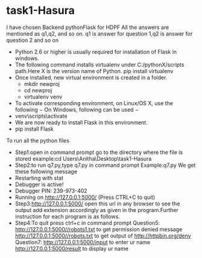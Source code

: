 # task1-Hasura
I have chosen Backend pythonFlask for HDPF
All the answers are mentioned as q1,q2, and so on.
q1 is answer for question 1,q2 is answer for question 2 and so on
* Python 2.6 or higher is usually required for installation of Flask in windows.
* The following command installs virtualenv under C:/pythonX/scripts path.Here X is the version name of Python.
pip install virtualenv
* Once installed, new virtual environment is created in a folder.
   * mkdir newproj
    * cd newproj
    * virtualenv venv
* To activate corresponding environment, on Linux/OS X, use the following −
On Windows, following can be used −
* venv\scripts\activate
* We are now ready to install Flask in this environment.
* pip install Flask

To run all the python files
* Step1:open in command prompt go to the directory where the file is stored
example:cd Users\Anitha\Desktop\task1-Hasura
* Step2:to run q7.py,type q7.py in command prompt 
Example:q7.py
We get these following message
 * Restarting with stat
 * Debugger is active!
 * Debugger PIN: 239-973-402
 * Running on http://127.0.0.1:5000/ (Press CTRL+C to quit)
* Step3:http://127.0.0.1:5000/ open this url in any browser to see the output add extension accordingly as given in the program.Further instruction for each program is as follows.
* Step4:To quit press ctrl+c in command prompt
 Question5:
 http://127.0.0.1:5000//robots1.txt to get permission denied message
 http://127.0.0.1:5000//robots.txt to get output of http://httpbin.org/deny
 Question7:
 http://127.0.0.1:5000/input to enter ur name
  http://127.0.0.1:5000/result to display ur name
